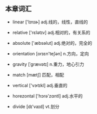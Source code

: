 ## 本章词汇
* linear ['lɪnɪɚ] adj.线的，线性，直线的
* relative ['rɛlətɪv] adj.相对的，有关系的
* absolute ['æbsəlut] adj.绝对的，完全的

* orientation [orɪɛn'teʃən] n.方向，定向
* gravity [ˈɡrævətɪ] n.重力，地心引力 

* match [mætʃ] 匹配，相配

* vertical ['vɝtɪkl] adj.垂直的
* horezontal ['hɔrə'zɑntl] adj.水平的
　
* divide [dɪ'vaɪd] vt.划分